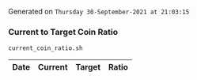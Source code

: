 Generated on `Thursday 30-September-2021 at 21:03:15`

### Current to Target Coin Ratio
`current_coin_ratio.sh`

Date|Current|Target|Ratio
---|---|---|---
